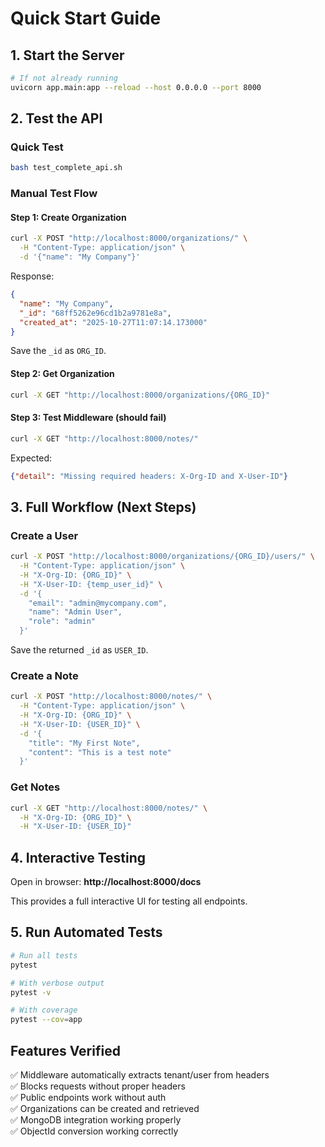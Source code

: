 # Quick Start Guide

## 1. Start the Server

```bash
# If not already running
uvicorn app.main:app --reload --host 0.0.0.0 --port 8000
```

## 2. Test the API

### Quick Test
```bash
bash test_complete_api.sh
```

### Manual Test Flow

#### Step 1: Create Organization
```bash
curl -X POST "http://localhost:8000/organizations/" \
  -H "Content-Type: application/json" \
  -d '{"name": "My Company"}'
```

Response:
```json
{
  "name": "My Company",
  "_id": "68ff5262e96cd1b2a9781e8a",
  "created_at": "2025-10-27T11:07:14.173000"
}
```

Save the `_id` as `ORG_ID`.

#### Step 2: Get Organization
```bash
curl -X GET "http://localhost:8000/organizations/{ORG_ID}"
```

#### Step 3: Test Middleware (should fail)
```bash
curl -X GET "http://localhost:8000/notes/"
```

Expected:
```json
{"detail": "Missing required headers: X-Org-ID and X-User-ID"}
```

## 3. Full Workflow (Next Steps)

### Create a User
```bash
curl -X POST "http://localhost:8000/organizations/{ORG_ID}/users/" \
  -H "Content-Type: application/json" \
  -H "X-Org-ID: {ORG_ID}" \
  -H "X-User-ID: {temp_user_id}" \
  -d '{
    "email": "admin@mycompany.com",
    "name": "Admin User",
    "role": "admin"
  }'
```

Save the returned `_id` as `USER_ID`.

### Create a Note
```bash
curl -X POST "http://localhost:8000/notes/" \
  -H "Content-Type: application/json" \
  -H "X-Org-ID: {ORG_ID}" \
  -H "X-User-ID: {USER_ID}" \
  -d '{
    "title": "My First Note",
    "content": "This is a test note"
  }'
```

### Get Notes
```bash
curl -X GET "http://localhost:8000/notes/" \
  -H "X-Org-ID: {ORG_ID}" \
  -H "X-User-ID: {USER_ID}"
```

## 4. Interactive Testing

Open in browser: **http://localhost:8000/docs**

This provides a full interactive UI for testing all endpoints.

## 5. Run Automated Tests

```bash
# Run all tests
pytest

# With verbose output
pytest -v

# With coverage
pytest --cov=app
```

## Features Verified

✅ Middleware automatically extracts tenant/user from headers  
✅ Blocks requests without proper headers  
✅ Public endpoints work without auth  
✅ Organizations can be created and retrieved  
✅ MongoDB integration working properly  
✅ ObjectId conversion working correctly  

